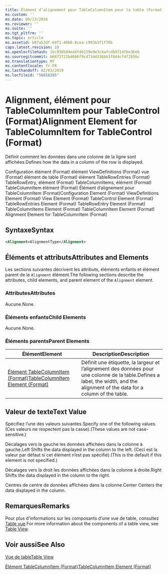 ```yaml
---
title: Élément d’alignement pour TableColumnItem pour la table (Format) | Microsoft Docs
ms.custom: ''
ms.date: 09/13/2016
ms.reviewer: ''
ms.suite: ''
ms.tgt_pltfrm: ''
ms.topic: article
ms.assetid: b07a53df-64f1-49b0-8cea-c993b3f1f76b
caps.latest.revision: 10
ms.openlocfilehash: 1bc936b94ee6fd6239e9e3c4afcdb8f14fbe36eb
ms.sourcegitcommit: b6871f21bd666f9cd71dd336bb3f844cf472b56c
ms.translationtype: MT
ms.contentlocale: fr-FR
ms.lasthandoff: 02/03/2019
ms.locfileid: "56858205"
---
```

# <a name="alignment-element-for-tablecolumnitem-for-tablecontrol-format"></a><span data-ttu-id="84b1a-102">Alignment, élément pour TableColumnItem pour TableControl (Format)</span><span class="sxs-lookup"><span data-stu-id="84b1a-102">Alignment Element for TableColumnItem for TableControl (Format)</span></span>

<span data-ttu-id="84b1a-103">Définit comment les données dans une colonne de la ligne sont affichées.</span><span class="sxs-lookup"><span data-stu-id="84b1a-103">Defines how the data in a column of the row is displayed.</span></span>

<span data-ttu-id="84b1a-104">Configuration élément (Format) élément ViewDefinitions (Format) vue (Format) élément de table (Format) élément TableRowEntries (Format) TableRowEntry, élément (Format) TableColumnItems, élément (Format) TableColumnItem élément (Format) Élément d’alignement pour TableColumnItem (Format)</span><span class="sxs-lookup"><span data-stu-id="84b1a-104">Configuration Element (Format) ViewDefinitions Element (Format) View Element (Format) TableControl Element (Format) TableRowEntries Element (Format) TableRowEntry Element (Format) TableColumnItems Element (Format) TableColumnItem Element (Format) Alignment Element for TableColumnItem (Format)</span></span>

## <a name="syntax"></a><span data-ttu-id="84b1a-105">Syntaxe</span><span class="sxs-lookup"><span data-stu-id="84b1a-105">Syntax</span></span>

```xml
<Alignment>AlignmentType</Alignment>
```

## <a name="attributes-and-elements"></a><span data-ttu-id="84b1a-106">Éléments et attributs</span><span class="sxs-lookup"><span data-stu-id="84b1a-106">Attributes and Elements</span></span>

<span data-ttu-id="84b1a-107">Les sections suivantes décrivent les attributs, éléments enfants et élément parent de la `Alignment` élément.</span><span class="sxs-lookup"><span data-stu-id="84b1a-107">The following sections describe the attributes, child elements, and parent element of the `Alignment` element.</span></span>

### <a name="attributes"></a><span data-ttu-id="84b1a-108">Attributes</span><span class="sxs-lookup"><span data-stu-id="84b1a-108">Attributes</span></span>

<span data-ttu-id="84b1a-109">Aucune.</span><span class="sxs-lookup"><span data-stu-id="84b1a-109">None.</span></span>

### <a name="child-elements"></a><span data-ttu-id="84b1a-110">Éléments enfants</span><span class="sxs-lookup"><span data-stu-id="84b1a-110">Child Elements</span></span>

<span data-ttu-id="84b1a-111">Aucune.</span><span class="sxs-lookup"><span data-stu-id="84b1a-111">None.</span></span>

### <a name="parent-elements"></a><span data-ttu-id="84b1a-112">Éléments parents</span><span class="sxs-lookup"><span data-stu-id="84b1a-112">Parent Elements</span></span>

|<span data-ttu-id="84b1a-113">Élément</span><span class="sxs-lookup"><span data-stu-id="84b1a-113">Element</span></span>|<span data-ttu-id="84b1a-114">Description</span><span class="sxs-lookup"><span data-stu-id="84b1a-114">Description</span></span>|
|-------------|-----------------|
|[<span data-ttu-id="84b1a-115">Élément TableColumnItem (Format)</span><span class="sxs-lookup"><span data-stu-id="84b1a-115">TableColumnItem Element (Format)</span></span>](./tablecolumnitem-element-for-tablecolumnitems-for-tablecontrol-format.md)|<span data-ttu-id="84b1a-116">Définit une étiquette, la largeur et l’alignement des données pour une colonne de la table.</span><span class="sxs-lookup"><span data-stu-id="84b1a-116">Defines a label, the width, and the alignment of the data for a column of the table.</span></span>|

## <a name="text-value"></a><span data-ttu-id="84b1a-117">Valeur de texte</span><span class="sxs-lookup"><span data-stu-id="84b1a-117">Text Value</span></span>

<span data-ttu-id="84b1a-118">Spécifiez l’une des valeurs suivantes.</span><span class="sxs-lookup"><span data-stu-id="84b1a-118">Specify one of the following values.</span></span> <span data-ttu-id="84b1a-119">(Ces valeurs ne respectent pas la casse).</span><span class="sxs-lookup"><span data-stu-id="84b1a-119">(These values are not case-sensitive.)</span></span>

<span data-ttu-id="84b1a-120">Décalages vers la gauche les données affichées dans la colonne à gauche.</span><span class="sxs-lookup"><span data-stu-id="84b1a-120">Left Shifts the data displayed in the column to the left.</span></span> <span data-ttu-id="84b1a-121">(Ceci est la valeur par défaut si cet élément n’est pas spécifié).</span><span class="sxs-lookup"><span data-stu-id="84b1a-121">(This is the default if this element is not specified.)</span></span>

<span data-ttu-id="84b1a-122">Décalages vers la droit les données affichées dans la colonne à droite.</span><span class="sxs-lookup"><span data-stu-id="84b1a-122">Right Shifts the data displayed in the column to the right.</span></span>

<span data-ttu-id="84b1a-123">Centres de centre de données affichées dans la colonne.</span><span class="sxs-lookup"><span data-stu-id="84b1a-123">Center Centers the data displayed in the column.</span></span>

## <a name="remarks"></a><span data-ttu-id="84b1a-124">Remarques</span><span class="sxs-lookup"><span data-stu-id="84b1a-124">Remarks</span></span>

<span data-ttu-id="84b1a-125">Pour plus d’informations sur les composants d’une vue de table, consultez [Table vue](./creating-a-table-view.md).</span><span class="sxs-lookup"><span data-stu-id="84b1a-125">For more information about the components of a table view, see [Table View](./creating-a-table-view.md).</span></span>

## <a name="see-also"></a><span data-ttu-id="84b1a-126">Voir aussi</span><span class="sxs-lookup"><span data-stu-id="84b1a-126">See Also</span></span>

[<span data-ttu-id="84b1a-127">Vue de table</span><span class="sxs-lookup"><span data-stu-id="84b1a-127">Table View</span></span>](./creating-a-table-view.md)

[<span data-ttu-id="84b1a-128">Élément TableColumnItem (Format)</span><span class="sxs-lookup"><span data-stu-id="84b1a-128">TableColumnItem Element (Format)</span></span>](./tablecolumnitem-element-for-tablecolumnitems-for-tablecontrol-format.md)
